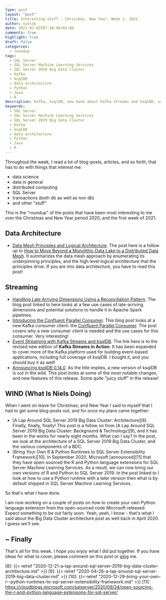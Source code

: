 ```yaml
---
type: post
layout: "post"
title: Interesting Stuff - Christmas, New Year, Week 1, 2021
author: nielsb
date: 2021-01-03T07:20:06+02:00
comments: true
highlight: true
draft: false
categories:
  - roundup
tags:
  - SQL Server
  - SQL Server Machine Learning Services
  - SQL Server 2019 Big Data Cluster
  - Kafka
  - ksqlDB
  - data architecture
  - Python
  - Java
  - R
description: Kafka, ksqlDB, new book about Kafka Streams and ksqlDB, use your own Python in SQL Server, and other interesting topics.
keywords:
  - SQL Server
  - SQL Server Machine Learning Services
  - SQL Server 2019 Big Data Cluster
  - Kafka
  - ksqlDB
  - data architecture
  - Python
  - Java
  - R   
---
```


Throughout the week, I read a lot of blog-posts, articles, and so forth, that has to do with things that interest me:

* data science
* data in general
* distributed computing
* SQL Server
* transactions (both db as well as non db)
* and other "stuff"

This is the "roundup" of the posts that have been most interesting to me over the Christmas and New Year period 2020, and the first week of 2021.

<!--more-->

## Data Architecture

* [Data Mesh Principles and Logical Architecture][1]. The post here is a follow up to [How to Move Beyond a Monolithic Data Lake to a Distributed Data Mesh][2]. It summarizes the data mesh approach by enumerating its underpinning principles, and the high level logical architecture that the principles drive. If you are into data architecture, you have to read this post!

## Streaming

* [Handling Late Arriving Dimensions Using a Reconciliation Pattern][3]. The blog post linked to here looks at a few use cases of late-arriving dimensions and potential solutions to handle it in Apache Spark pipelines.
* [Introducing the Confluent Parallel Consumer][4]. This blog post looks at a new Kafka consumer client: the [Confluent Parallel Consumer][5]. The post covers why a new consumer client is needed and the use cases for this consumer. Very interesting!
* [Event Streaming with Kafka Streams and ksqlDB][6]. The link here is to the revised new edition of **Kafka Streams in Action**. It has been expanded to cover more of the Kafka platform used for building event-based applications, including full coverage of ksqlDB. I bought it, and you should buy it as well!
* [Announcing ksqlDB 0.14.0][7]. As the title implies, a new version of ksqlDB is out in the wild. This post looks at some of the most notable changes, and new features of this release. Some quite "juicy stuff" in the release! 

## WIND (What Is Niels Doing)

When I went on leave for Christmas, and New Year I said to myself that I had to get some blog-posts out, and for once my plans came together:

* [A Lap Around SQL Server 2019 Big Data Cluster: Architecture][8]. Finally, finally, finally! This post is a follow on from [A Lap Around SQL Server 2019 Big Data Cluster: Background & Technology][9], and it has been in the works for nearly eight months. What can I say? In the post, we look at the architecture of a SQL Server 2019 Big Data Cluster, and the various components of a BDC.
* [Bring Your Own R & Python Runtimes to SQL Server Extensibility Framework][10]. In September 2020, Microsoft [announced][11] that they have open-sourced the R and Python language extensions for SQL Server Machine Learning Services. As a result, we can now bring our own versions of R and Python to SQL Server 2019. In the post linked to I look at how to use a Python runtime with a later version then what is by default shipped in SQL Server Machine Learning Services.

So that's what I have done. 

I am now working on a couple of posts on how to create your own Python language extension from the open-sourced code Microsoft released. Expect something to be out fairly soon. Yeah, yeah, I know - that's what I said about the Big Data Cluster architecture post as well back in April 2020. I guess we'll see.

## ~ Finally

That's all for this week. I hope you enjoy what I did put together. If you have ideas for what to cover, please comment on this post or [ping][ma] me.

[ma]: mailto:niels.it.berglund@gmail.com
[mp]: https://blog.acolyer.org
[iq]: https://www.infoq.com/
[ew]: http://sqlonice.com/
[re]: http://blog.revolutionanalytics.com
[sqsk]: https://www.sqlskills.com
[mdaveyblog]: https://mdavey.wordpress.com/
[charlblog]: https://charlla.com/

[jovpop]: https://twitter.com/JovanPop_MSFT
[bobw]: https://twitter.com/bobwardms
[revod]: https://twitter.com/revodavid
[lonny]: https://twitter.com/sqL_handLe
[ewtw]: https://twitter.com/sqlOnIce
[buckw]: https://twitter.com/BuckWoodyMSFT
[mattw]: https://twitter.com/matthewwarren
[murba]: https://twitter.com/muratdemirbas
[daveda]: https://twitter.com/davidthecoder
[adcol]: https://twitter.com/adriancolyer
[jesrod]: https://twitter.com/jrdothoughts
[tomaz]: https://twitter.com/tomaz_tsql
[dataart]: https://twitter.com/dataartisans
[luis]: https://twitter.com/luis_de_sousa
[benstop]: https://twitter.com/benstopford
[conflu]: https://twitter.com/confluentinc
[tylert]: https://twitter.com/tyler_treat
[andrewng]: https://twitter.com/AndrewYNg
[lawr]: https://twitter.com/bytezn
[jue]: https://twitter.com/b0rk
[yan]: https://twitter.com/theburningmonk
[danny]: https://twitter.com/g9yuayon
[rmoff]: https://twitter.com/rmoff
[ryansw]: https://twitter.com/ryanswanstrom
[pabloc]: https://twitter.com/pabloc_ds
[mklep]: https://twitter.com/martinkl
[mdavey]: https://twitter.com/matt_davey
[jboner]: https://twitter.com/jboner
[joeduff]: https://twitter.com/funcOfJoe
[charl]: https://twitter.com/charllamprecht
[dbricks]: https://twitter.com/databricks
[adsit]: https://twitter.com/SitnikAdam
[vicky]: https://twitter.com/vickyharp
[dscentral]: https://twitter.com/DataScienceCtrl
[natemc]: https://twitter.com/natemcmaster
[ads]: https://twitter.com/azuredatastudio
[travw]: https://twitter.com/radtravis
[emilk]: https://twitter.com/IsTheArchitect


[1]: https://martinfowler.com/articles/data-mesh-principles.html
[2]: https://martinfowler.com/articles/data-monolith-to-mesh.html
[3]: https://databricks.com/blog/2020/12/15/handling-late-arriving-dimensions-using-a-reconciliation-pattern.html
[4]: https://www.confluent.io/blog/introducing-confluent-parallel-message-processing-client/
[5]: https://github.com/confluentinc/parallel-consumer
[6]: https://www.manning.com/books/event-streaming-with-kafka-streams-and-ksqldb
[7]: https://www.confluent.io/blog/ksqldb-0-14-0-features-updates/
[8]: {{< relref "2020-12-21-a-lap-around-sql-server-2019-big-data-cluster-architecture.md" >}} 
[9]: {{< relref "2020-04-26-a-lap-around-sql-server-2019-big-data-cluster.md" >}} 
[10]: {{< relref "2020-12-29-bring-your-own-r--python-runtimes-to-sql-server-extensibility-framework.md" >}}
[11]: https://cloudblogs.microsoft.com/sqlserver/2020/09/24/open-sourcing-the-r-and-python-language-extensions-for-sql-server/
